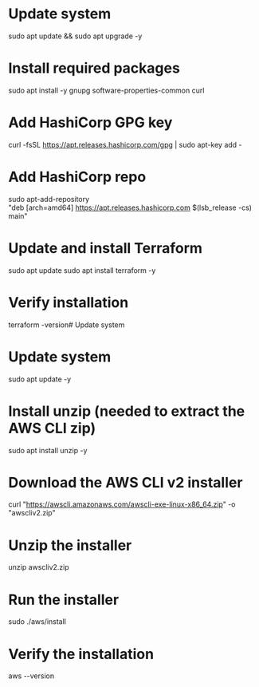 
# Update system
sudo apt update && sudo apt upgrade -y

# Install required packages
sudo apt install -y gnupg software-properties-common curl

# Add HashiCorp GPG key
curl -fsSL https://apt.releases.hashicorp.com/gpg | sudo apt-key add -

# Add HashiCorp repo
sudo apt-add-repository \
    "deb [arch=amd64] https://apt.releases.hashicorp.com $(lsb_release -cs) main"

# Update and install Terraform
sudo apt update
sudo apt install terraform -y

# Verify installation
terraform -version# Update system



# Update system
sudo apt update -y

# Install unzip (needed to extract the AWS CLI zip)
sudo apt install unzip -y

# Download the AWS CLI v2 installer
curl "https://awscli.amazonaws.com/awscli-exe-linux-x86_64.zip" -o "awscliv2.zip"

# Unzip the installer
unzip awscliv2.zip

# Run the installer
sudo ./aws/install

# Verify the installation
aws --version




